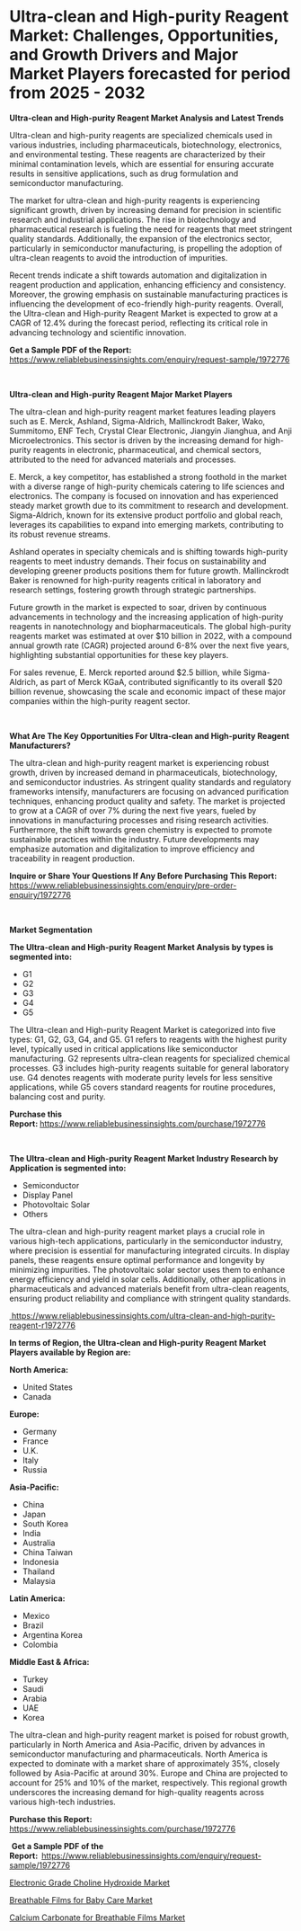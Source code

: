 <p><h1>Ultra-clean and High-purity Reagent Market: Challenges, Opportunities, and Growth Drivers and Major Market Players forecasted for period from 2025 - 2032</h1></p><p><strong>Ultra-clean and High-purity Reagent Market Analysis and Latest Trends</strong></p>
<p><p>Ultra-clean and high-purity reagents are specialized chemicals used in various industries, including pharmaceuticals, biotechnology, electronics, and environmental testing. These reagents are characterized by their minimal contamination levels, which are essential for ensuring accurate results in sensitive applications, such as drug formulation and semiconductor manufacturing.</p><p>The market for ultra-clean and high-purity reagents is experiencing significant growth, driven by increasing demand for precision in scientific research and industrial applications. The rise in biotechnology and pharmaceutical research is fueling the need for reagents that meet stringent quality standards. Additionally, the expansion of the electronics sector, particularly in semiconductor manufacturing, is propelling the adoption of ultra-clean reagents to avoid the introduction of impurities.</p><p>Recent trends indicate a shift towards automation and digitalization in reagent production and application, enhancing efficiency and consistency. Moreover, the growing emphasis on sustainable manufacturing practices is influencing the development of eco-friendly high-purity reagents. Overall, the Ultra-clean and High-purity Reagent Market is expected to grow at a CAGR of 12.4% during the forecast period, reflecting its critical role in advancing technology and scientific innovation.</p></p>
<p><strong>Get a Sample PDF of the Report:&nbsp;</strong> <a href="https://www.reliablebusinessinsights.com/enquiry/request-sample/1972776?utm_campaign=118&utm_medium=2&utm_source=Github&utm_content=ia&utm_term=04022025&utm_id=ultra-clean-and-high-purity-reagent">https://www.reliablebusinessinsights.com/enquiry/request-sample/1972776</a></p>
<p>&nbsp;</p>
<p><strong>Ultra-clean and High-purity Reagent Major Market Players</strong></p>
<p><p>The ultra-clean and high-purity reagent market features leading players such as E. Merck, Ashland, Sigma-Aldrich, Mallinckrodt Baker, Wako, Summitomo, ENF Tech, Crystal Clear Electronic, Jiangyin Jianghua, and Anji Microelectronics. This sector is driven by the increasing demand for high-purity reagents in electronic, pharmaceutical, and chemical sectors, attributed to the need for advanced materials and processes.</p><p>E. Merck, a key competitor, has established a strong foothold in the market with a diverse range of high-purity chemicals catering to life sciences and electronics. The company is focused on innovation and has experienced steady market growth due to its commitment to research and development. Sigma-Aldrich, known for its extensive product portfolio and global reach, leverages its capabilities to expand into emerging markets, contributing to its robust revenue streams.</p><p>Ashland operates in specialty chemicals and is shifting towards high-purity reagents to meet industry demands. Their focus on sustainability and developing greener products positions them for future growth. Mallinckrodt Baker is renowned for high-purity reagents critical in laboratory and research settings, fostering growth through strategic partnerships.</p><p>Future growth in the market is expected to soar, driven by continuous advancements in technology and the increasing application of high-purity reagents in nanotechnology and biopharmaceuticals. The global high-purity reagents market was estimated at over $10 billion in 2022, with a compound annual growth rate (CAGR) projected around 6-8% over the next five years, highlighting substantial opportunities for these key players.</p><p>For sales revenue, E. Merck reported around $2.5 billion, while Sigma-Aldrich, as part of Merck KGaA, contributed significantly to its overall $20 billion revenue, showcasing the scale and economic impact of these major companies within the high-purity reagent sector.</p></p>
<p>&nbsp;</p>
<p><strong>What Are The Key Opportunities For Ultra-clean and High-purity Reagent Manufacturers?</strong></p>
<p><p>The ultra-clean and high-purity reagent market is experiencing robust growth, driven by increased demand in pharmaceuticals, biotechnology, and semiconductor industries. As stringent quality standards and regulatory frameworks intensify, manufacturers are focusing on advanced purification techniques, enhancing product quality and safety. The market is projected to grow at a CAGR of over 7% during the next five years, fueled by innovations in manufacturing processes and rising research activities. Furthermore, the shift towards green chemistry is expected to promote sustainable practices within the industry. Future developments may emphasize automation and digitalization to improve efficiency and traceability in reagent production.</p></p>
<p><strong>Inquire or Share Your Questions If Any Before Purchasing This Report:</strong> <a href="https://www.reliablebusinessinsights.com/enquiry/pre-order-enquiry/1972776?utm_campaign=118&utm_medium=2&utm_source=Github&utm_content=ia&utm_term=04022025&utm_id=ultra-clean-and-high-purity-reagent">https://www.reliablebusinessinsights.com/enquiry/pre-order-enquiry/1972776</a></p>
<p>&nbsp;</p>
<p><strong>Market Segmentation</strong></p>
<p><strong>The Ultra-clean and High-purity Reagent Market Analysis by types is segmented into:</strong></p>
<p><ul><li>G1</li><li>G2</li><li>G3</li><li>G4</li><li>G5</li></ul></p>
<p><p>The Ultra-clean and High-purity Reagent Market is categorized into five types: G1, G2, G3, G4, and G5. G1 refers to reagents with the highest purity level, typically used in critical applications like semiconductor manufacturing. G2 represents ultra-clean reagents for specialized chemical processes. G3 includes high-purity reagents suitable for general laboratory use. G4 denotes reagents with moderate purity levels for less sensitive applications, while G5 covers standard reagents for routine procedures, balancing cost and purity.</p></p>
<p><strong>Purchase this Report:&nbsp;</strong><a href="https://www.reliablebusinessinsights.com/purchase/1972776?utm_campaign=118&utm_medium=2&utm_source=Github&utm_content=ia&utm_term=04022025&utm_id=ultra-clean-and-high-purity-reagent">https://www.reliablebusinessinsights.com/purchase/1972776</a></p>
<p>&nbsp;</p>
<p><strong>The Ultra-clean and High-purity Reagent Market Industry Research by Application is segmented into:</strong></p>
<p><ul><li>Semiconductor</li><li>Display Panel</li><li>Photovoltaic Solar</li><li>Others</li></ul></p>
<p><p>The ultra-clean and high-purity reagent market plays a crucial role in various high-tech applications, particularly in the semiconductor industry, where precision is essential for manufacturing integrated circuits. In display panels, these reagents ensure optimal performance and longevity by minimizing impurities. The photovoltaic solar sector uses them to enhance energy efficiency and yield in solar cells. Additionally, other applications in pharmaceuticals and advanced materials benefit from ultra-clean reagents, ensuring product reliability and compliance with stringent quality standards.</p></p>
<p><a href="https://www.reliablebusinessinsights.com/ultra-clean-and-high-purity-reagent-r1972776?utm_campaign=118&utm_medium=2&utm_source=Github&utm_content=ia&utm_term=04022025&utm_id=ultra-clean-and-high-purity-reagent">&nbsp;https://www.reliablebusinessinsights.com/ultra-clean-and-high-purity-reagent-r1972776</a></p>
<p><strong>In terms of Region, the Ultra-clean and High-purity Reagent Market Players available by Region are:</strong></p>
<p>
    <p> <strong> North America: </strong>
        <ul>
            <li>United States</li>
            <li>Canada</li>
        </ul>
        </p> 
    <p> <strong> Europe: </strong>
        <ul>
            <li>Germany</li>
            <li>France</li>
            <li>U.K.</li>
            <li>Italy</li>
            <li>Russia</li>
        </ul>
        </p> 
    <p> <strong> Asia-Pacific: </strong>
        <ul>
            <li>China</li>
            <li>Japan</li>
            <li>South Korea</li>
            <li>India</li>
            <li>Australia</li>
            <li>China Taiwan</li>
            <li>Indonesia</li>
            <li>Thailand</li>
            <li>Malaysia</li>
        </ul>
        </p> 
    <p> <strong> Latin America: </strong>
        <ul>
            <li>Mexico</li>
            <li>Brazil</li>
            <li>Argentina Korea</li>
            <li>Colombia</li>
        </ul>
        </p> 
    <p> <strong> Middle East & Africa: </strong>
        <ul>
            <li>Turkey</li>
            <li>Saudi</li>
            <li>Arabia</li>
            <li>UAE</li>
            <li>Korea</li>
        </ul>
    </p>
    </p>
<p><p>The ultra-clean and high-purity reagent market is poised for robust growth, particularly in North America and Asia-Pacific, driven by advances in semiconductor manufacturing and pharmaceuticals. North America is expected to dominate with a market share of approximately 35%, closely followed by Asia-Pacific at around 30%. Europe and China are projected to account for 25% and 10% of the market, respectively. This regional growth underscores the increasing demand for high-quality reagents across various high-tech industries.</p></p>
<p><strong>Purchase this Report: </strong><a href="https://www.reliablebusinessinsights.com/purchase/1972776?utm_campaign=118&utm_medium=2&utm_source=Github&utm_content=ia&utm_term=04022025&utm_id=ultra-clean-and-high-purity-reagent">https://www.reliablebusinessinsights.com/purchase/1972776</a></p>
<p>&nbsp;<strong>Get a Sample PDF of the Report:&nbsp;&nbsp;</strong><a href="https://www.reliablebusinessinsights.com/enquiry/request-sample/1972776?utm_campaign=118&utm_medium=2&utm_source=Github&utm_content=ia&utm_term=04022025&utm_id=ultra-clean-and-high-purity-reagent">https://www.reliablebusinessinsights.com/enquiry/request-sample/1972776</a></p>
<p><strong></strong></p>
<p><p><a href="https://github.com/chkrselia/Market-Research-Report-List-1/blob/main/electronic-grade-choline-hydroxide-market.md?utm_campaign=118&utm_medium=2&utm_source=Github&utm_content=ia&utm_term=04022025&utm_id=ultra-clean-and-high-purity-reagent">Electronic Grade Choline Hydroxide Market</a></p><p><a href="https://github.com/slmagaddam/Market-Research-Report-List-1/blob/main/breathable-films-for-baby-care-market.md?utm_campaign=118&utm_medium=2&utm_source=Github&utm_content=ia&utm_term=04022025&utm_id=ultra-clean-and-high-purity-reagent">Breathable Films for Baby Care Market</a></p><p><a href="https://github.com/moazugavate/Market-Research-Report-List-1/blob/main/calcium-carbonate-for-breathable-films-market.md?utm_campaign=118&utm_medium=2&utm_source=Github&utm_content=ia&utm_term=04022025&utm_id=ultra-clean-and-high-purity-reagent">Calcium Carbonate for Breathable Films Market</a></p></p>